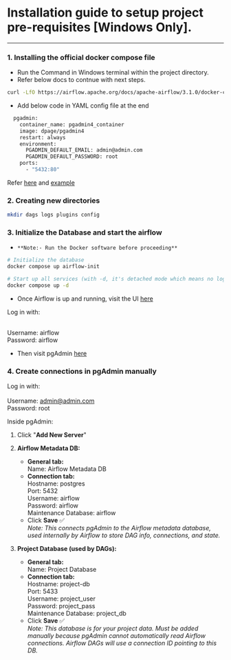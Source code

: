 # Installation guide to setup project pre-requisites [Windows Only].

---

### 1. Installing the official docker compose file

- Run the Command in Windows terminal within the project directory.
- Refer below docs to contnue with next steps.

```bash
curl -LfO https://airflow.apache.org/docs/apache-airflow/3.1.0/docker-compose.yaml
```

- Add below code in YAML config file at the end

```bash
  pgadmin:
    container_name: pgadmin4_container
    image: dpage/pgadmin4
    restart: always
    environment:
      PGADMIN_DEFAULT_EMAIL: admin@admin.com
      PGADMIN_DEFAULT_PASSWORD: root
    ports:
      - "5432:80"
```

Refer [here](https://airflow.apache.org/docs/apache-airflow/stable/howto/docker-compose/index.html) and [example](https://airflow.apache.org/docs/apache-airflow/stable/tutorial/pipeline.html)

### 2. Creating new directories

```bash
mkdir dags logs plugins config
```

### 3. Initialize the Database and start the airflow

- `**Note:- Run the Docker software before proceeding**`

```bash
# Initialize the database
docker compose up airflow-init

# Start up all services (with -d, it's detached mode which means no logs would be shown)
docker compose up -d
```
- Once Airflow is up and running, visit the UI [here](http://localhost:8080)

Log in with:<br><br>

Username: airflow<br>
Password: airflow

- Then visit pgAdmin [here](http://localhost:5050)

### 4. Create connections in pgAdmin manually 

Log in with:<br><br>
Username: admin@admin.com<br>
Password: root

Inside pgAdmin:

1. Click "**Add New Server**"

2. **Airflow Metadata DB:**  
   - **General tab:**  
     Name: Airflow Metadata DB  
   - **Connection tab:**  
     Hostname: postgres  
     Port: 5432  
     Username: airflow  
     Password: airflow  
     Maintenance Database: airflow  
   - Click **Save** ✅  
   _Note: This connects pgAdmin to the Airflow metadata database, used internally by Airflow to store DAG info, connections, and state._

3. **Project Database (used by DAGs):**  
   - **General tab:**  
     Name: Project Database  
   - **Connection tab:**  
     Hostname: project-db  
     Port: 5433  
     Username: project_user  
     Password: project_pass  
     Maintenance Database: project_db  
   - Click **Save** ✅  
   _Note: This database is for your project data. Must be added manually because pgAdmin cannot automatically read Airflow connections. Airflow DAGs will use a connection ID pointing to this DB._